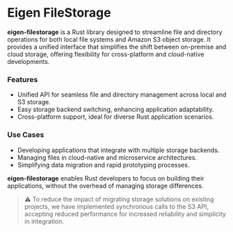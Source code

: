 # Eigen FileStorage

**eigen-filestorage** is a Rust library designed to streamline file and directory operations for both local file systems and Amazon S3 object storage. It provides a unified interface that simplifies the shift between on-premise and cloud storage, offering flexibility for cross-platform and cloud-native developments.

### Features

- Unified API for seamless file and directory management across local and S3 storage.
- Easy storage backend switching, enhancing application adaptability.
- Cross-platform support, ideal for diverse Rust application scenarios.

### Use Cases

- Developing applications that integrate with multiple storage backends.
- Managing files in cloud-native and microservice architectures.
- Simplifying data migration and rapid prototyping processes.

**eigen-filestorage** enables Rust developers to focus on building their applications, without the overhead of managing storage differences.

> ⚠️ To reduce the impact of migrating storage solutions on existing projects, we have implemented synchronous calls to the S3 API, accepting reduced performance for increased reliability and simplicity in integration.
